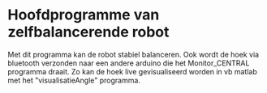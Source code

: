 # Hoofdprogramme van zelfbalancerende robot

Met dit programma kan de robot stabiel balanceren.
Ook wordt de hoek via bluetooth verzonden naar een andere arduino die het Monitor_CENTRAL programma draait.
Zo kan de hoek live gevisualiseerd worden in vb matlab met het "visualisatieAngle" programma.
